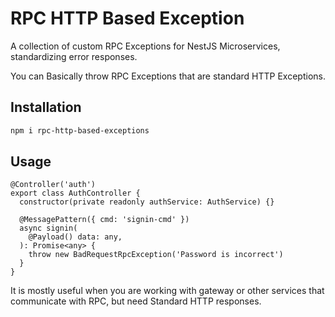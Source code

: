 
# RPC HTTP Based Exception

A collection of custom RPC Exceptions for NestJS Microservices, standardizing error responses.

You can Basically throw RPC Exceptions that are standard HTTP Exceptions.

## Installation

```bash
npm i rpc-http-based-exceptions
```

## Usage

```
@Controller('auth')
export class AuthController {
  constructor(private readonly authService: AuthService) {}

  @MessagePattern({ cmd: 'signin-cmd' })
  async signin(
    @Payload() data: any,
  ): Promise<any> {
    throw new BadRequestRpcException('Password is incorrect')
  }
}
```

It is mostly useful when you are working with gateway or other services that communicate with RPC, but need Standard HTTP responses.
